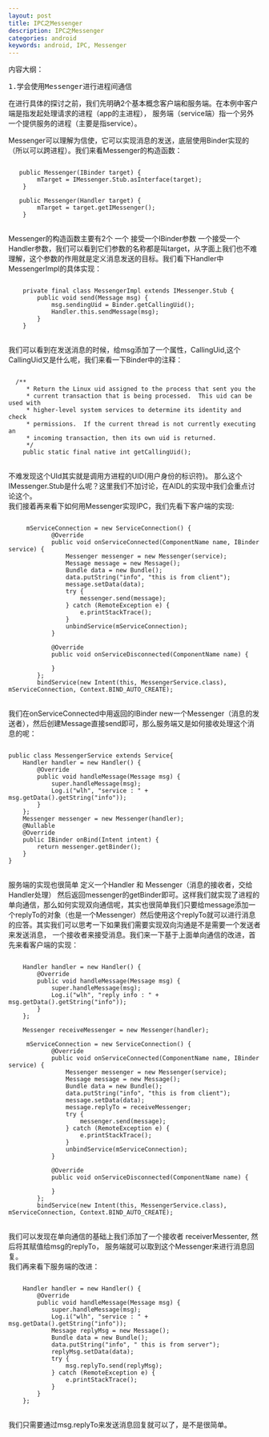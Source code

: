 ```yaml
---
layout: post
title: IPC之Messenger
description: IPC之Messenger
categories: android
keywords: android, IPC, Messenger
---
```


内容大纲：
<pre>
1.学会使用Messenger进行进程间通信
</pre>  


在进行具体的探讨之前，我们先明确2个基本概念客户端和服务端。在本例中客户端是指发起处理请求的进程（app的主进程）， 服务端（service端）指一个另外一个提供服务的进程（主要是指service）。

Messenger可以理解为信使，它可以实现消息的发送，底层使用Binder实现的（所以可以跨进程）。我们来看Messenger的构造函数：  
<pre>
<code>
   public Messenger(IBinder target) {
        mTarget = IMessenger.Stub.asInterface(target);
    }

   public Messenger(Handler target) {
        mTarget = target.getIMessenger();
    }
</code>
</pre>
Messenger的构造函数主要有2个 一个 接受一个IBinder参数 一个接受一个Handler参数，我们可以看到它们参数的名称都是叫target，从字面上我们也不难理解，这个参数的作用就是定义消息发送的目标。我们看下Handler中MessengerImpl的具体实现：  
<pre>
<code>
    private final class MessengerImpl extends IMessenger.Stub {
        public void send(Message msg) {
            msg.sendingUid = Binder.getCallingUid();
            Handler.this.sendMessage(msg);
        }
    }
</code>
</pre>
我们可以看到在发送消息的时候，给msg添加了一个属性，CallingUid,这个CallingUid又是什么呢，我们来看一下Binder中的注释：  
<pre>
<code>
  /**
     * Return the Linux uid assigned to the process that sent you the
     * current transaction that is being processed.  This uid can be used with
     * higher-level system services to determine its identity and check
     * permissions.  If the current thread is not currently executing an
     * incoming transaction, then its own uid is returned.
     */
    public static final native int getCallingUid();
</code>
</pre>
不难发现这个UId其实就是调用方进程的UID(用户身份的标识符)。
那么这个IMessenger.Stub是什么呢？这里我们不加讨论，在AIDL的实现中我们会重点讨论这个。  
我们接着再来看下如何用Messenger实现IPC，我们先看下客户端的实现:    
<pre>
<code>
     mServiceConnection = new ServiceConnection() {
            @Override
            public void onServiceConnected(ComponentName name, IBinder service) {
                Messenger messenger = new Messenger(service);
                Message message = new Message();
                Bundle data = new Bundle();
                data.putString("info", "this is from client");
                message.setData(data);
                try {
                    messenger.send(message);
                } catch (RemoteException e) {
                    e.printStackTrace();
                }
                unbindService(mServiceConnection);
            }

            @Override
            public void onServiceDisconnected(ComponentName name) {

            }
        };
        bindService(new Intent(this, MessengerService.class), mServiceConnection, Context.BIND_AUTO_CREATE);
</code>
</pre>
我们在onServiceConnected中用返回的IBinder new一个Messenger（消息的发送者），然后创建Message直接send即可，那么服务端又是如何接收处理这个消息的呢：  
<pre>
<code>
public class MessengerService extends Service{
    Handler handler = new Handler() {
        @Override
        public void handleMessage(Message msg) {
            super.handleMessage(msg);
            Log.i("wlh", "service : " + msg.getData().getString("info"));
        }
    };
    Messenger messenger = new Messenger(handler);
    @Nullable
    @Override
    public IBinder onBind(Intent intent) {
        return messenger.getBinder();
    }
}
</code>
</pre>
服务端的实现也很简单 定义一个Handler 和 Messenger（消息的接收者，交给Handler处理） 然后返回messenger的getBinder即可。这样我们就实现了进程的单向通信，那么如何实现双向通信呢，其实也很简单我们只要给message添加一个replyTo的对象（也是一个Messenger）然后使用这个replyTo就可以进行消息的应答。其实我们可以思考一下如果我们需要实现双向沟通是不是需要一个发送者来发送消息， 一个接收者来接受消息。我们来一下基于上面单向通信的改进，首先来看客户端的实现：  
<pre>
<code>
  	Handler handler = new Handler() {
        @Override
        public void handleMessage(Message msg) {
            super.handleMessage(msg);
            Log.i("wlh", "reply info : " + msg.getData().getString("info"));
        }
    };

    Messenger receiveMessenger = new Messenger(handler);

     mServiceConnection = new ServiceConnection() {
            @Override
            public void onServiceConnected(ComponentName name, IBinder service) {
                Messenger messenger = new Messenger(service);
                Message message = new Message();
                Bundle data = new Bundle();
                data.putString("info", "this is from client");
                message.setData(data);
				message.replyTo = receiveMessenger;
                try {
                    messenger.send(message);
                } catch (RemoteException e) {
                    e.printStackTrace();
                }
                unbindService(mServiceConnection);
            }

            @Override
            public void onServiceDisconnected(ComponentName name) {

            }
        };
        bindService(new Intent(this, MessengerService.class), mServiceConnection, Context.BIND_AUTO_CREATE);
</code>
</pre>
我们可以发现在单向通信的基础上我们添加了一个接收者 receiverMessenter, 然后将其赋值给msg的replyTo， 服务端就可以取到这个Messenger来进行消息回复。  
我们再来看下服务端的改进：
<pre>
<code>
    Handler handler = new Handler() {
        @Override
        public void handleMessage(Message msg) {
            super.handleMessage(msg);
            Log.i("wlh", "service : " + msg.getData().getString("info"));
            Message replyMsg = new Message();
            Bundle data = new Bundle();
            data.putString("info", " this is from server");
            replyMsg.setData(data);
            try {
                msg.replyTo.send(replyMsg);
            } catch (RemoteException e) {
                e.printStackTrace();
            }
        }
    };
</code>
</pre>
我们只需要通过msg.replyTo来发送消息回复就可以了，是不是很简单。
